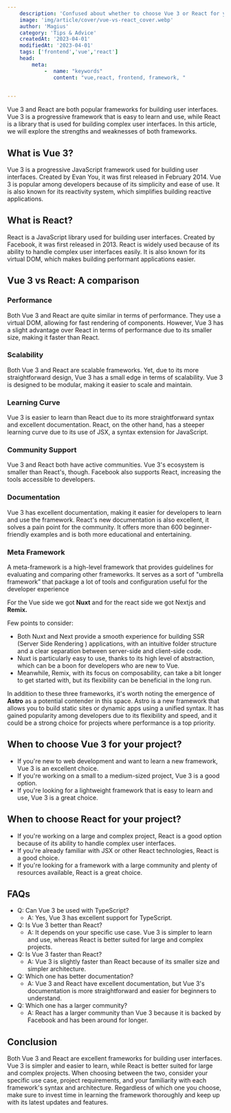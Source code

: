 ```yaml
---
    description: 'Confused about whether to choose Vue 3 or React for your project? Read this article to learn about the differences between the two and make an informed decision.'
    image: 'img/article/cover/vue-vs-react_cover.webp'
    author: 'Magius'
    category: 'Tips & Advice'
    createdAt: '2023-04-01'
    modifiedAt: '2023-04-01'
    tags: ['frontend','vue','react']
    head:
        meta: 
            -  name: "keywords"
               content: "vue,react, frontend, framework, "
            

---
```


Vue 3 and React are both popular frameworks for building user interfaces. Vue 3 is a progressive framework that is easy to learn and use, while React is a library that is used for building complex user interfaces. In this article, we will explore the strengths and weaknesses of both frameworks.


## What is Vue 3?

Vue 3 is a progressive JavaScript framework used for building user interfaces. Created by Evan You, it was first released in February 2014. Vue 3 is popular among developers because of its simplicity and ease of use. It is also known for its reactivity system, which simplifies building reactive applications.

## What is React?

React is a JavaScript library used for building user interfaces. Created by Facebook, it was first released in 2013. React is widely used because of its ability to handle complex user interfaces easily. It is also known for its virtual DOM, which makes building performant applications easier.

## Vue 3 vs React: A comparison

### Performance

Both Vue 3 and React are quite similar in terms of performance. They use a virtual DOM, allowing for fast rendering of components. However, Vue 3 has a slight advantage over React in terms of performance due to its smaller size, making it faster than React.

### Scalability

Both Vue 3 and React are scalable frameworks. Yet, due to its more straightforward design, Vue 3 has a small edge in terms of scalability. Vue 3 is designed to be modular, making it easier to scale and maintain.

### Learning Curve

Vue 3 is easier to learn than React due to its more straightforward syntax and excellent documentation. React, on the other hand, has a steeper learning curve due to its use of JSX, a syntax extension for JavaScript.

### Community Support

Vue 3 and React both have active communities. Vue 3's ecosystem is smaller than React's, though. Facebook also supports React, increasing the tools accessible to developers.

### Documentation

Vue 3 has excellent documentation, making it easier for developers to learn and use the framework. React's new documentation is also excellent, it solves a pain point for the community. It offers more than 600 beginner-friendly examples and is both more educational and entertaining.

### Meta Framework

A meta-framework is a high-level framework that provides guidelines for evaluating and comparing other frameworks. It serves as a sort of "umbrella framework” that package a lot of tools and configuration useful for the developer experience

For the Vue side we got **Nuxt** and for the react side we got Nextjs and **Remix.** 

Few points to consider:

- Both Nuxt and Next provide a smooth experience for building SSR (Server Side Rendering ) applications, with an intuitive folder structure and a clear separation between server-side and client-side code.
- Nuxt is particularly easy to use, thanks to its high level of abstraction, which can be a boon for developers who are new to Vue.
- Meanwhile, Remix, with its focus on composability, can take a bit longer to get started with, but its flexibility can be beneficial in the long run.

In addition to these three frameworks, it's worth noting the emergence of **Astro** as a potential contender in this space. Astro is a new framework that allows you to build static sites or dynamic apps using a unified syntax. It has gained popularity among developers due to its flexibility and speed, and it could be a strong choice for projects where performance is a top priority.

## When to choose Vue 3 for your project?

- If you're new to web development and want to learn a new framework, Vue 3 is an excellent choice.
- If you're working on a small to a medium-sized project, Vue 3 is a good option.
- If you're looking for a lightweight framework that is easy to learn and use, Vue 3 is a great choice.

## When to choose  React for your project?

- If you're working on a large and complex project, React is a good option because of its ability to handle complex user interfaces.
- If you're already familiar with JSX or other React technologies, React is a good choice.
- If you're looking for a framework with a large community and plenty of resources available, React is a great choice.

## FAQs

- Q: Can Vue 3 be used with TypeScript?
    - A: Yes, Vue 3 has excellent support for TypeScript.
- Q: Is Vue 3 better than React?
    - A: It depends on your specific use case. Vue 3 is simpler to learn and use, whereas React is better suited for large and complex projects.
- Q: Is Vue 3 faster than React?
    - A: Vue 3 is slightly faster than React because of its smaller size and simpler architecture.
- Q: Which one has better documentation?
    - A: Vue 3 and React have excellent documentation, but Vue 3's documentation is more straightforward and easier for beginners to understand.
- Q: Which one has a larger community?
    - A: React has a larger community than Vue 3 because it is backed by Facebook and has been around for longer.

## Conclusion

Both Vue 3 and React are excellent frameworks for building user interfaces. Vue 3 is simpler and easier to learn, while React is better suited for large and complex projects. When choosing between the two, consider your specific use case, project requirements, and your familiarity with each framework's syntax and architecture. Regardless of which one you choose, make sure to invest time in learning the framework thoroughly and keep up with its latest updates and features.